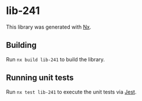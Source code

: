 # lib-241

This library was generated with [Nx](https://nx.dev).

## Building

Run `nx build lib-241` to build the library.

## Running unit tests

Run `nx test lib-241` to execute the unit tests via [Jest](https://jestjs.io).
